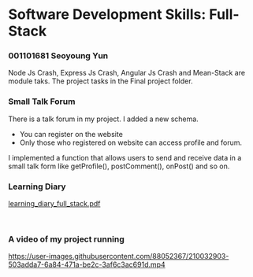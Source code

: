 # Software Development Skills: Full-Stack
### 001101681 Seoyoung Yun
Node Js Crash, Express Js Crash, Angular Js Crash and Mean-Stack are module taks. 
The project tasks in the Final project folder.

### Small Talk Forum
There is a talk forum in my project. I added a new schema.

- You can register on the website
- Only those who registered on website can access profile and forum.

I implemented a function that allows users to send and receive data in a small talk form like getProfile(), postComment(), onPost() and so on.


### Learning Diary
[learning_diary_full_stack.pdf](https://github.com/syoung102/Software-Development-Skills-Full-Stack/files/10317051/learning_diary_full_stack.pdf)

<br>

### A video of my project running
https://user-images.githubusercontent.com/88052367/210032903-503adda7-6a84-471a-be2c-3af6c3ac691d.mp4
